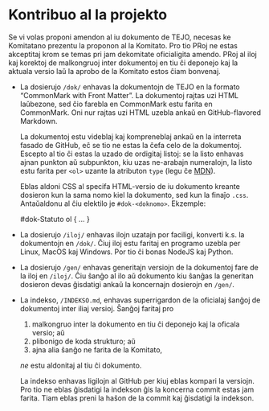 # Kontribuo al la projekto
Se vi volas proponi amendon al iu dokumento de TEJO, necesas ke Komitatano prezentu la proponon al la Komitato. Pro tio PRoj ne estas akceptitaj krom se temas pri jam dekomitate oficialigita amendo. PRoj al iloj kaj korektoj de malkongruoj inter dokumentoj en tiu ĉi deponejo kaj la aktuala versio laŭ la aprobo de la Komitato estos ĉiam bonvenaj.

- La dosierujo `/dok/` enhavas la dokumentojn de TEJO en la formato “CommonMark with Front Matter”. La dokumentoj rajtas uzi HTML laŭbezone, sed ĉio farebla en CommonMark estu farita en CommonMark. Oni nur rajtas uzi HTML uzebla ankaŭ en GitHub-flavored Markdown.

  La dokumentoj estu videblaj kaj kompreneblaj ankaŭ en la interreta fasado de GitHub, eĉ se tio ne estas la ĉefa celo de la dokumentoj. Escepto al tio ĉi estas la uzado de ordigitaj listoj: se la listo enhavas ajnan punkton aŭ subpunkton, kiu uzas ne-arabajn numeralojn, la listo estu farita per `<ol>` uzante la atributon `type` (legu ĉe [MDN](https://developer.mozilla.org/en-US/docs/Web/HTML/Element/ol#attr-type)).

  Eblas aldoni CSS al specifa HTML-versio de iu dokumento kreante dosieron kun la sama nomo kiel la dokumento, sed kun la finaĵo `.css`. Antaŭaldonu al ĉiu elektilo je `#dok-<doknomo>`. Ekzemple:

  	#dok-Statuto ol { ... }

- La dosierujo `/iloj/` enhavas ilojn uzatajn por faciligi, konverti k.s. la dokumentojn en `/dok/`. Ĉiuj iloj estu faritaj en programo uzebla per Linux, MacOS kaj Windows. Por tio ĉi bonas NodeJS kaj Python.

- La dosierujo `/gen/` enhavas generitajn versiojn de la dokumentoj fare de la iloj en `/iloj/`. Ĉiu ŝanĝo al ilo aŭ dokumento kiu ŝanĝas la generitan dosieron devas ĝisdatigi ankaŭ la koncernajn dosierojn en `/gen/`.

- La indekso, `/INDEKSO.md`, enhavas superrigardon de la oficialaj ŝanĝoj de dokumentoj inter iliaj versioj. Ŝanĝoj faritaj pro

  1. malkongruo inter la dokumento en tiu ĉi deponejo kaj la oficala versio; aŭ
  2. plibonigo de koda strukturo; aŭ
  3. ajna alia ŝanĝo ne farita de la Komitato,

  *ne* estu aldonitaj al tiu ĉi dokumento.

  La indekso enhavas ligilojn al GitHub per kiuj eblas kompari la versiojn. Pro tio ne eblas ĝisdatigi la indekson ĝis la koncerna commit estas jam farita. Tiam eblas preni la haŝon de la commit kaj ĝisdatigi la indekson.
